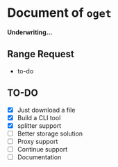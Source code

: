 # Document of `oget`
**Underwriting...**

## Range Request
- to-do

## TO-DO
- [x] Just download a file   
- [x] Build a CLI tool
- [x] splitter support
- [ ] Better storage solution
- [ ] Proxy support
- [ ] Continue support
- [ ] Documentation